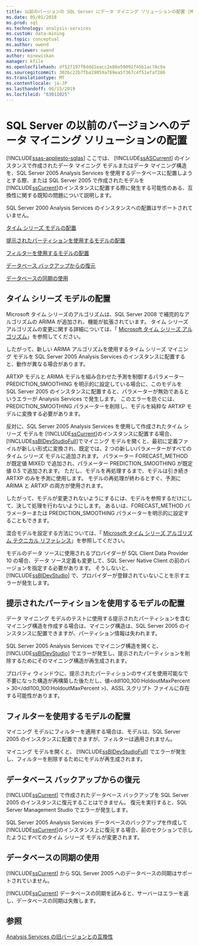 ```yaml
---
title: 以前のバージョンの SQL Server にデータ マイニング ソリューションの配置 |Microsoft Docs
ms.date: 05/01/2018
ms.prod: sql
ms.technology: analysis-services
ms.custom: data-mining
ms.topic: conceptual
ms.author: owend
ms.reviewer: owend
author: minewiskan
manager: kfile
ms.openlocfilehash: df527197f0ddd1eacc2e86e59092f45b1ac78c9a
ms.sourcegitcommit: 3026c22b7fba19059a769ea5f367c4f51efaf286
ms.translationtype: MT
ms.contentlocale: ja-JP
ms.lasthandoff: 06/15/2019
ms.locfileid: "63011025"
---
```

# <a name="deploy-a-data-mining-solution-to-previous-versions-of-sql-server"></a>SQL Server の以前のバージョンへのデータ マイニング ソリューションの配置
[!INCLUDE[ssas-appliesto-sqlas](../../includes/ssas-appliesto-sqlas.md)]
  ここでは、 [!INCLUDE[ssASCurrent](../../includes/ssascurrent-md.md)] のインスタンスで作成されたデータ マイニング モデルまたはデータ マイニング構造を、SQL Server 2005 Analysis Services を使用するデータベースに配置しようとする際、または SQL Server 2005 で作成されたモデルを [!INCLUDE[ssCurrent](../../includes/sscurrent-md.md)]のインスタンスに配置する際に発生する可能性のある、互換性に関する既知の問題について説明します。  
  
 SQL Server 2000 Analysis Services のインスタンスへの配置はサポートされていません。  
  
 [タイム シリーズ モデルの配置](#bkmk_TimeSeries)  
  
 [提示されたパーティションを使用するモデルの配置](#bkmk_Holdout)  
  
 [フィルターを使用するモデルの配置](#bkmk_Filter)  
  
 [データベース バックアップからの復元](#bkmk_Backup)  
  
 [データベースの同期の使用](#bkmk_Synch)  
  
##  <a name="bkmk_TimeSeries"></a> タイム シリーズ モデルの配置  
 Microsoft タイム シリーズのアルゴリズムは、SQL Server 2008 で補完的なアルゴリズムの ARIMA が追加され、機能が拡張されています。 タイム シリーズ アルゴリズムの変更に関する詳細については、「 [Microsoft タイム シリーズ アルゴリズム](../../analysis-services/data-mining/microsoft-time-series-algorithm.md)」を参照してください。  
  
 したがって、新しい ARIMA アルゴリズムを使用するタイム シリーズ マイニング モデルを SQL Server 2005 Analysis Services のインスタンスに配置すると、動作が異なる場合があります。  
  
 ARTXP モデルと ARIMA モデルを組み合わせた予測を制御するパラメーター PREDICTION_SMOOTHING を明示的に設定している場合に、このモデルを SQL Server 2005 のインスタンスに配置すると、パラメーターが無効であるというエラーが Analysis Services で発生します。 このエラーを防ぐには、PREDICTION_SMOOTHING パラメーターを削除し、モデルを純粋な ARTXP モデルに変換する必要があります。  
  
 反対に、SQL Server 2005 Analysis Services を使用して作成されたタイム シリーズ モデルを [!INCLUDE[ssCurrent](../../includes/sscurrent-md.md)]のインスタンスに配置する場合、 [!INCLUDE[ssBIDevStudioFull](../../includes/ssbidevstudiofull-md.md)]でマイニング モデルを開くと、最初に定義ファイルが新しい形式に変換され、既定では、2 つの新しいパラメーターがすべてのタイム シリーズ モデルに追加されます。 パラメーター FORECAST_METHOD が既定値 MIXED で追加され、パラメーター PREDICTION_SMOOTHING が既定値 0.5 で追加されます。 ただし、モデルを再処理するまで、モデルは引き続き ARTXP のみを予測に使用します。 モデルの再処理が終わるとすぐ、予測に ARIMA と ARTXP の両方が使用されます。  
  
 したがって、モデルが変更されないようにするには、モデルを参照するだけにして、決して処理を行わないようにします。 あるいは、FORECAST_METHOD パラメーターまたは PREDICTION_SMOOTHING パラメーターを明示的に設定することもできます。  
  
 混合モデルを設定する方法については、「 [Microsoft タイム シリーズ アルゴリズム テクニカル リファレンス](../../analysis-services/data-mining/microsoft-time-series-algorithm-technical-reference.md)」を参照してください。  
  
 モデルのデータ ソースに使用されるプロバイダーが SQL Client Data Provider 10 の場合、データ ソース定義も変更して、SQL Server Native Client の前のバージョンを指定する必要があります。 そうしないと、 [!INCLUDE[ssBIDevStudio](../../includes/ssbidevstudio-md.md)] で、プロバイダーが登録されていないことを示すエラーが発生します。  
  
##  <a name="bkmk_Holdout"></a> 提示されたパーティションを使用するモデルの配置  
 データ マイニング モデルのテストに使用する提示されたパーティションを含むマイニング構造を作成する場合は、マイニング構造は、SQL Server 2005 のインスタンスに配置できますが、パーティション情報は失われます。  
  
 SQL Server 2005 Analysis Services でマイニング構造を開くと、 [!INCLUDE[ssBIDevStudio](../../includes/ssbidevstudio-md.md)] でエラーが発生し、提示されたパーティションを削除するためにそのマイニング構造が再生成されます。  
  
 プロパティ ウィンドウに、提示されたパーティションのサイズを使用可能なで不要になった構造が再構築した後ただし、値\<ddl100_100:HoldoutMaxPercent > 30\</ddl100_100:HoldoutMaxPercent >)、ASSL スクリプト ファイルに存在する可能性があります。  
  
##  <a name="bkmk_Filter"></a> フィルターを使用するモデルの配置  
 マイニング モデルにフィルターを適用する場合は、モデルは、SQL Server 2005 のインスタンスに配置できますが、フィルターは適用されません。  
  
 マイニング モデルを開くと、 [!INCLUDE[ssBIDevStudioFull](../../includes/ssbidevstudiofull-md.md)] でエラーが発生し、フィルターを削除するためにモデルが再生成されます。  
  
##  <a name="bkmk_Backup"></a> データベース バックアップからの復元  
 [!INCLUDE[ssCurrent](../../includes/sscurrent-md.md)] で作成されたデータベース バックアップを SQL Server 2005 のインスタンスに復元することはできません。 復元を実行すると、SQL Server Management Studio でエラーが発生します。  
  
 SQL Server 2005 Analysis Services データベースのバックアップを作成して [!INCLUDE[ssCurrent](../../includes/sscurrent-md.md)]のインスタンス上に復元する場合、前のセクションで示したようにすべてのタイム シリーズ モデルが変更されます。  
  
##  <a name="bkmk_Synch"></a> データベースの同期の使用  
 [!INCLUDE[ssCurrent](../../includes/sscurrent-md.md)] から SQL Server 2005 へのデータベースの同期はサポートされていません。  
  
 [!INCLUDE[ssCurrent](../../includes/sscurrent-md.md)] データベースの同期を試みると、サーバーはエラーを返し、データベースの同期は失敗します。  
  
## <a name="see-also"></a>参照  
 [Analysis Services の旧バージョンとの互換性](../../analysis-services/analysis-services-backward-compatibility.md)  
  
  
